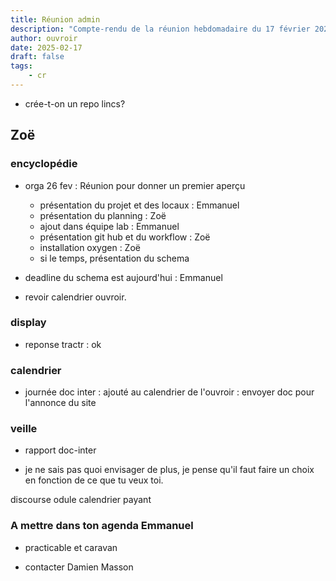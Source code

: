 ```yaml
---
title: Réunion admin
description: "Compte-rendu de la réunion hebdomadaire du 17 février 2025"
author: ouvroir
date: 2025-02-17
draft: false
tags: 
    - cr
---
```


- crée-t-on un repo lincs? 

## Zoë

### encyclopédie 

- orga 26 fev : Réunion pour donner un premier aperçu
    - présentation du projet et des locaux : Emmanuel
    - présentation du planning : Zoë
    - ajout dans équipe lab : Emmanuel
    - présentation git hub et du workflow : Zoë
    - installation oxygen : Zoë
    - si le temps, présentation du schema

- deadline du schema est aujourd'hui : Emmanuel

- revoir calendrier ouvroir. 

### display

- reponse tractr : ok 

### calendrier 

- journée doc inter : ajouté au calendrier de l'ouvroir : envoyer doc pour l'annonce du site

### veille 

- rapport doc-inter

- je ne sais pas quoi envisager de plus, je pense qu'il faut faire un choix en fonction de ce que tu veux toi.

discourse odule calendrier payant

### A mettre dans ton agenda Emmanuel

- practicable et caravan

- contacter Damien Masson